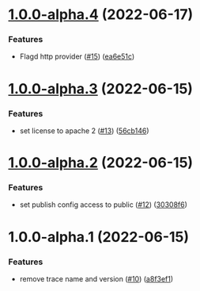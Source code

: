 # [1.0.0-alpha.4](https://github.com/open-feature/node-sdk-contrib/compare/open-telemetry-v1.0.0-alpha.3...open-telemetry-v1.0.0-alpha.4) (2022-06-17)


### Features

* Flagd http provider ([#15](https://github.com/open-feature/node-sdk-contrib/issues/15)) ([ea6e51c](https://github.com/open-feature/node-sdk-contrib/commit/ea6e51c9975224ab0238430d407af7b9d6d501ec))

# [1.0.0-alpha.3](https://github.com/open-feature/node-sdk-contrib/compare/open-telemetry-v1.0.0-alpha.2...open-telemetry-v1.0.0-alpha.3) (2022-06-15)


### Features

* set license to apache 2 ([#13](https://github.com/open-feature/node-sdk-contrib/issues/13)) ([56cb146](https://github.com/open-feature/node-sdk-contrib/commit/56cb14630d49cc8311049bb96edbfed93e6260d1))

# [1.0.0-alpha.2](https://github.com/open-feature/node-sdk-contrib/compare/open-telemetry-v1.0.0-alpha.1...open-telemetry-v1.0.0-alpha.2) (2022-06-15)


### Features

* set publish config access to public ([#12](https://github.com/open-feature/node-sdk-contrib/issues/12)) ([30308f6](https://github.com/open-feature/node-sdk-contrib/commit/30308f69ae0780019cf024fb504a07d09976b77f))

# 1.0.0-alpha.1 (2022-06-15)


### Features

* remove trace name and version ([#10](https://github.com/open-feature/node-sdk-contrib/issues/10)) ([a8f3ef1](https://github.com/open-feature/node-sdk-contrib/commit/a8f3ef119c2d141de49db5857c607b6b0b4776a6))
